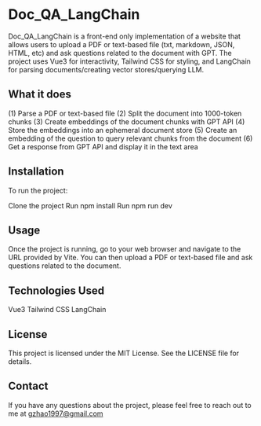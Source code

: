 # Doc_QA_LangChain

Doc_QA_LangChain is a front-end only implementation of a website that allows users to upload a PDF or text-based file (txt, markdown, JSON, HTML, etc) and ask questions related to the document with GPT. The project uses Vue3 for interactivity, Tailwind CSS for styling, and LangChain for parsing documents/creating vector stores/querying LLM.

## What it does

(1) Parse a PDF or text-based file
(2) Split the document into 1000-token chunks
(3) Create embeddings of the document chunks with GPT API
(4) Store the embeddings into an ephemeral document store
(5) Create an embedding of the question to query relevant chunks from the document
(6) Get a response from GPT API and display it in the text area


## Installation
To run the project:

Clone the project
Run npm install
Run npm run dev


## Usage
Once the project is running, go to your web browser and navigate to the URL provided by Vite. You can then upload a PDF or text-based file and ask questions related to the document.

## Technologies Used
Vue3
Tailwind CSS
LangChain

## License
This project is licensed under the MIT License. See the LICENSE file for details.

## Contact
If you have any questions about the project, please feel free to reach out to me at gzhao1997@gmail.com
